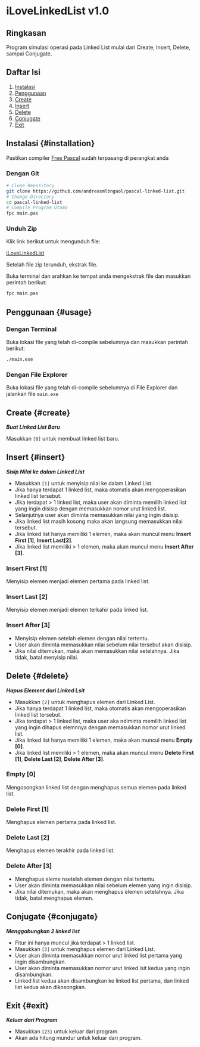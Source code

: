 # iLoveLinkedList v1.0

## Ringkasan

Program simulasi operasi pada Linked List mulai dari Create, Insert, Delete, sampai Conjugate.

## Daftar Isi

1. [Instalasi](#installation)
2. [Penggunaan](#usage)
3. [Create](#create)
4. [Insert](#insert)
5. [Delete](#delete)
6. [Conjugate](#conjugate)
7. [Exit](#exit)

## Instalasi {#installation}

Pastikan compiler [Free Pascal](https://www.freepascal.org/download.html) sudah terpasang di perangkat anda

### Dengan Git

```bash
# Clone Repository
git clone https://github.com/andreasmlbngaol/pascal-linked-list.git
# Change Directory
cd pascal-linked-list
# Compile Program Utama
fpc main.pas
```

### Unduh Zip

Klik link berikut untuk mengunduh file:

[iLoveLinkedList](https://github.com/andreasmlbngaol/pascal-linked-list/archive/main.zip)


Setelah file zip terunduh, ekstrak file.

Buka terminal dan arahkan ke tempat anda mengekstrak file dan masukkan perintah berikut:

```bash
fpc main.pas
```

## Penggunaan {#usage}

### Dengan Terminal

Buka lokasi file yang telah di-compile sebelumnya dan masukkan perintah berikut:
```bash
./main.exe
```

### Dengan File Explorer

Buka lokasi file yang telah di-compile sebelumnya di File Explorer dan jalankan file `main.exe`

## Create {#create}

***Buat Linked List Baru***

Masukkan `[0]` untuk membuat linked list baru.

## Insert {#insert}

***Sisip Nilai ke dalam Linked List***

* Masukkan `[1]` untuk menyisip nilai ke dalam Linked List.
* Jika hanya terdapat 1 linked list, maka otomatis akan mengoperasikan linked list tersebut.
* JIka terdapat > 1 linked list, maka user akan diminta memilih linked list yang ingin disisip dengan memasukkan nomor urut linked list.
* Selanjutnya user akan diminta memasukkan nilai yang ingin disisip.
* Jika linked list masih kosong maka akan langsung memasukkan nilai tersebut.
* Jika linked list hanya memiliki 1 elemen, maka akan muncul menu **Insert First [1]**, **Insert Last[2]**.
* Jika linked list memiliki > 1 elemen, maka akan muncul menu **Insert After [3]**.

### Insert First [1]

Menyisip elemen menjadi elemen pertama pada linked list.

### Insert Last [2]

Menyisip elemen menjadi elemen terkahir pada linked list.

### Insert After [3]

* Menyisip elemen setelah elemen dengan nilai tertentu.
* User akan diminta memasukkan nilai sebelum nilai tersebut akan disisip.
* Jika nilai ditemukan, maka akan memasukkan nilai setelahnya. Jika tidak, batal menyisip nilai.

## Delete {#delete}

***Hapus Element dari Linked Lsit***

* Masukkan `[2]` untuk menghapus elemen dari Linked List.
* Jika hanya terdapat 1 linked list, maka otomatis akan mengoperasikan linked list tersebut.
* Jika terdapat > 1 linked list, maka user aka ndiminta memilih linked list yang ingin dihapus elemnnya dengan memasukkan nomor urut linked list.
* Jika linked list hanya memiliki 1 elemen, maka akan muncul menu **Empty [0]**.
* Jika linked list memiliki > 1 elemen, maka akan muncul menu **Delete First [1]**, **Delete Last [2]**, **Delete After [3]**.

### Empty [0]

Mengosongkan linked list dengan menghapus semua elemen pada linked list.

### Delete First [1]

Menghapus elemen pertama pada linked list.

### Delete Last [2]

Menghapus elemen terakhir pada linked list.

### Delete After [3]

* Menghapus eleme nsetelah elemen dengan nilai tertentu.
* User akan diminta memasukkan nilai sebelum elemen yang ingin disisip.
* Jika nilai ditemukan, maka akan menghapus elemen setelahnya. Jika tidak, batal menghapus elemen.

## Conjugate {#conjugate}

***Menggabungkan 2 linked list***

* Fitur ini hanya muncul jika terdapat > 1 linked list.
* Masukkan `[3]` untuk menghapus elemen dari Linked List.
* User akan diminta memasukkan nomor urut linked list pertama yang ingin disambungkan.
* User akan diminta memasukkan nomor urut linked lsit kedua yang ingin disambungkan.
* Linked list kedua akan disambungkan ke linked list pertama, dan linked list kedua akan dikosongkan.

## Exit {#exit}

***Keluar dari Program***

* Masukkan `[23]` untuk keluar dari program.
* Akan ada hitung mundur untuk keluar dari program.

